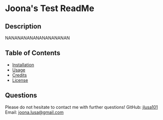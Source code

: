 # Joona's Test ReadMe 

## Description
NANANANANANANANANANAN 

## Table of Contents 

* [Installation](#installation)
* [Usage](#usage)
* [Credits](#credits)
* [License](#license) 

## Questions
Please do not hesitate to contact me with further questions!
GitHub: [jlusa101](https://github.com/jlusa101)
Email: joona.lusa@gmail.com
